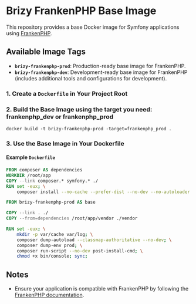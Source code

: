 # Brizy FrankenPHP Base Image

This repository provides a base Docker image for Symfony applications using [FrankenPHP](https://frankenphp.dev/).

## Available Image Tags

- **`brizy-frankenphp-prod`**: Production-ready base image for FrankenPHP.
- **`brizy-frankenphp-dev`**: Development-ready base image for FrankenPHP (includes additional tools and configurations for development).

### 1. Create a `Dockerfile` in Your Project Root

### 2. Build the Base Image using the target you need: frankenphp_dev or frankenphp_prod

```
docker build -t brizy-frankenphp-prod -target=frankenphp_prod .
```

### 3. Use the Base Image in Your Dockerfile

#### Example `Dockerfile`

```dockerfile
FROM composer AS dependencies
WORKDIR /root/app
COPY --link composer.* symfony.* ./
RUN set -eux; \
    composer install --no-cache --prefer-dist --no-dev --no-autoloader --no-scripts --no-progress

FROM brizy-frankenphp-prod AS base

COPY --link . ./
COPY --from=dependencies /root/app/vendor ./vendor

RUN set -eux; \
    mkdir -p var/cache var/log; \
    composer dump-autoload --classmap-authoritative --no-dev; \
    composer dump-env prod; \
    composer run-script --no-dev post-install-cmd; \
    chmod +x bin/console; sync;
```

## Notes

- Ensure your application is compatible with FrankenPHP by following the [FrankenPHP documentation](https://frankenphp.dev/docs/).
